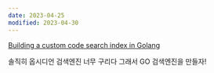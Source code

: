 ```yaml
---
date: 2023-04-25
modified: 2023-04-30
---
```


[Building a custom code search index in Golang](https://golang.ch/building-a-custom-code-search-index-in-golang/?amp=1)

솔직히 옵시디언 검색엔진 너무 구리다
그래서 GO 검색엔진을 만들자!
